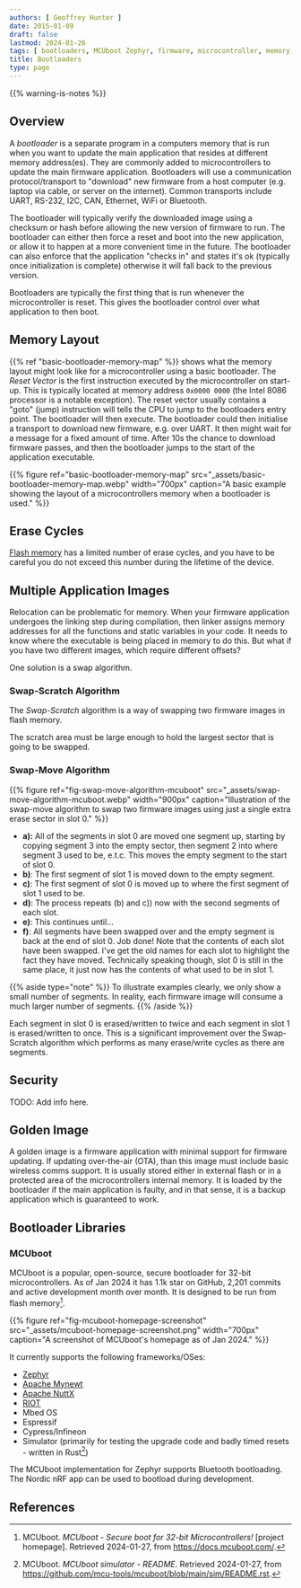 ```yaml
---
authors: [ Geoffrey Hunter ]
date: 2015-01-09
draft: false
lastmod: 2024-01-26
tags: [ bootloaders, MCUboot Zephyr, firmware, microcontroller, memory, updates ]
title: Bootloaders
type: page
---
```


{{% warning-is-notes %}}

## Overview

A _bootloader_ is a separate program in a computers memory that is run when you want to update the main application that resides at different memory address(es). They are commonly added to microcontrollers to update the main firmware application. Bootloaders will use a communication protocol/transport to "download" new firmware from a host computer (e.g. laptop via cable, or server on the internet). Common transports include UART, RS-232, I2C, CAN, Ethernet, WiFi or Bluetooth. 

The bootloader will typically verify the downloaded image using a checksum or hash before allowing the new version of firmware to run. The bootloader can either then force a reset and boot into the new application, or allow it to happen at a more convenient time in the future. The bootloader can also enforce that the application "checks in" and states it's ok (typically once initialization is complete) otherwise it will fall back to the previous version.

Bootloaders are typically the first thing that is run whenever the microcontroller is reset. This gives the bootloader control over what application to then boot.

## Memory Layout

{{% ref "basic-bootloader-memory-map" %}} shows what the memory layout might look like for a microcontroller using a basic bootloader. The _Reset Vector_ is the first instruction executed by the microcontroller on start-up. This is typically located at memory address `0x0000 0000` (the Intel 8086 processor is a notable exception). The reset vector usually contains a "goto" (jump) instruction will tells the CPU to jump to the bootloaders entry point. The bootloader will then execute. The bootloader could then initialise a transport to download new firmware, e.g. over UART. It then might wait for a message for a fixed amount of time. After 10s the chance to download firmware passes, and then the bootloader jumps to the start of the application executable.

{{% figure ref="basic-bootloader-memory-map" src="_assets/basic-bootloader-memory-map.webp" width="700px" caption="A basic example showing the layout of a microcontrollers memory when a bootloader is used." %}}

## Erase Cycles

[Flash memory](/electronics/components/memory/#flash) has a limited number of erase cycles, and you have to be careful you do not exceed this number during the lifetime of the device.

## Multiple Application Images

Relocation can be problematic for memory. When your firmware application undergoes the linking step during compilation, then linker assigns memory addresses for all the functions and static variables in your code. It needs to know where the executable is being placed in memory to do this. But what if you have two different images, which require different offsets?

One solution is a swap algorithm.

### Swap-Scratch Algorithm

The _Swap-Scratch_ algorithm is a way of swapping two firmware images in flash memory.

The scratch area must be large enough to hold the largest sector that is going to be swapped.



### Swap-Move Algorithm

{{% figure ref="fig-swap-move-algorithm-mcuboot" src="_assets/swap-move-algorithm-mcuboot.webp" width="900px" caption="Illustration of the swap-move algorithm to swap two firmware images using just a single extra erase sector in slot 0." %}}

* **a):** All of the segments in slot 0 are moved one segment up, starting by copying segment 3 into the empty sector, then segment 2 into where segment 3 used to be, e.t.c. This moves the empty segment to the start of slot 0.
* **b)**: The first segment of slot 1 is moved down to the empty segment.
* **c)**: The first segment of slot 0 is moved up to where the first segment of slot 1 used to be.
* **d)**: The process repeats (b) and c)) now with the second segments of each slot.
* **e)**: This continues until...
* **f)**: All segments have been swapped over and the empty segment is back at the end of slot 0. Job done! Note that the contents of each slot have been swapped. I've get the old names for each slot to highlight the fact they have moved. Technically speaking though, slot 0 is still in the same place, it just now has the contents of what used to be in slot 1.

{{% aside type="note" %}}
To illustrate examples clearly, we only show a small number of segments. In reality, each firmware image will consume a much larger number of segments.
{{% /aside %}}

Each segment in slot 0 is erased/written to twice and each segment in slot 1 is erased/written to once. This is a significant improvement over the Swap-Scratch algorithm which performs as many erase/write cycles as there are segments.


## Security

TODO: Add info here.

## Golden Image

A golden image is a firmware application with minimal support for firmware updating. If updating over-the-air (OTA), than this image must include basic wireless comms support. It is usually stored either in external flash or in a protected area of the microcontrollers internal memory. It is loaded by the bootloader if the main application is faulty, and in that sense, it is a backup application which is guaranteed to work.

## Bootloader Libraries

### MCUboot

MCUboot is a popular, open-source, secure bootloader for 32-bit microcontrollers. As of Jan 2024 it has 1.1k star on GitHub, 2,201 commits and active development month over month. It is designed to be run from flash memory[^mcuboot-doc].

{{% figure ref="fig-mcuboot-homepage-screenshot" src="_assets/mcuboot-homepage-screenshot.png" width="700px" caption="A screenshot of MCUboot's homepage as of Jan 2024." %}}

It currently supports the following frameworks/OSes:

* [Zephyr](/programming/operating-systems/zephyr-project/)
* [Apache Mynewt](https://mynewt.apache.org/)
* [Apache NuttX](https://nuttx.apache.org/)
* [RIOT](https://www.riot-os.org/)
* Mbed OS
* Espressif
* Cypress/Infineon
* Simulator (primarily for testing the upgrade code and badly timed resets - written in Rust[^mcuboot-sim-readme])

The MCUboot implementation for Zephyr supports Bluetooth bootloading. The Nordic nRF app can be used to bootload during development.

## References

[^mcuboot-doc]: MCUboot. _MCUboot - Secure boot for 32-bit Microcontrollers!_ [project homepage]. Retrieved 2024-01-27, from https://docs.mcuboot.com/.
[^mcuboot-sim-readme]: MCUboot. _MCUboot simulator - README_. Retrieved 2024-01-27, from https://github.com/mcu-tools/mcuboot/blob/main/sim/README.rst.